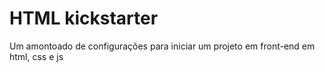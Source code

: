 
# HTML kickstarter

Um amontoado de configurações para iniciar um projeto em front-end em html, css e js

